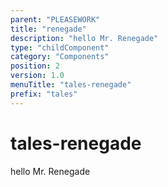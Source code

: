 ```yaml
---
parent: "PLEASEWORK"
title: "renegade"
description: "hello Mr. Renegade"
type: "childComponent"
category: "Components"
position: 2
version: 1.0
menuTitle: "tales-renegade"
prefix: "tales"
---
```


# tales-renegade

<!-- > This component was based on the tales-renegade component of [Vuetify](https://vuetifyjs.com/en/components/tales-renegade/ "Vuetify's tales-renegade component")

## Usage -->

hello Mr. Renegade

<!-- Component template need to be here -->

<doc-component :file="'PLEASEWORK/tales/PLEASEWORK_tales-renegade'" :name="'tales-renegade'"></doc-component >
